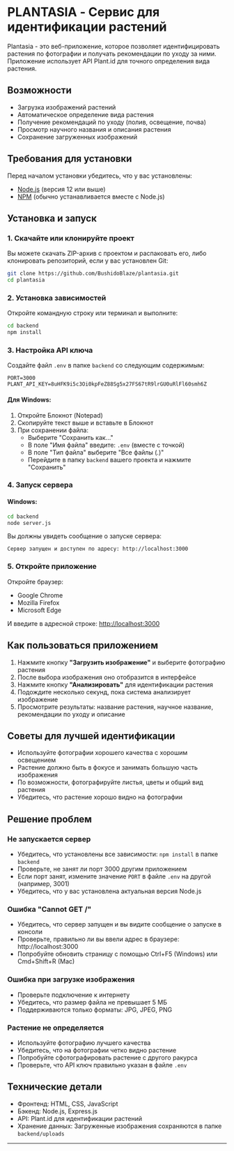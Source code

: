 # PLANTASIA - Сервис для идентификации растений

Plantasia - это веб-приложение, которое позволяет идентифицировать растения по фотографии и получать рекомендации по уходу за ними. Приложение использует API Plant.id для точного определения вида растения.

## Возможности

- Загрузка изображений растений
- Автоматическое определение вида растения
- Получение рекомендаций по уходу (полив, освещение, почва)
- Просмотр научного названия и описания растения
- Сохранение загруженных изображений

## Требования для установки

Перед началом установки убедитесь, что у вас установлены:

- [Node.js](https://nodejs.org/) (версия 12 или выше)
- [NPM](https://www.npmjs.com/) (обычно устанавливается вместе с Node.js)

## Установка и запуск

### 1. Скачайте или клонируйте проект

Вы можете скачать ZIP-архив с проектом и распаковать его, либо клонировать репозиторий, если у вас установлен Git:

```bash
git clone https://github.com/BushidoBlaze/plantasia.git
cd plantasia
```

### 2. Установка зависимостей

Откройте командную строку или терминал и выполните:

```bash
cd backend
npm install
```

### 3. Настройка API ключа

Создайте файл `.env` в папке `backend` со следующим содержимым:

```
PORT=3000
PLANT_API_KEY=8uHFK9i5c3Oi0kpFeZ88Sg5x27FS67tR9lrGU0uRlFl60smh6Z
```

#### Для Windows:

1. Откройте Блокнот (Notepad)
2. Скопируйте текст выше и вставьте в Блокнот
3. При сохранении файла:
   - Выберите "Сохранить как..."
   - В поле "Имя файла" введите: `.env` (вместе с точкой)
   - В поле "Тип файла" выберите "Все файлы (*.*)"
   - Перейдите в папку `backend` вашего проекта и нажмите "Сохранить"

### 4. Запуск сервера

#### Windows:
```bash
cd backend
node server.js
```

Вы должны увидеть сообщение о запуске сервера:
```
Сервер запущен и доступен по адресу: http://localhost:3000
```

### 5. Откройте приложение

Откройте браузер:
- Google Chrome
- Mozilla Firefox
- Microsoft Edge

И введите в адресной строке: [http://localhost:3000](http://localhost:3000)

## Как пользоваться приложением

1. Нажмите кнопку **"Загрузить изображение"** и выберите фотографию растения
2. После выбора изображения оно отобразится в интерфейсе
3. Нажмите кнопку **"Анализировать"** для идентификации растения
4. Подождите несколько секунд, пока система анализирует изображение
5. Просмотрите результаты: название растения, научное название, рекомендации по уходу и описание

## Советы для лучшей идентификации

- Используйте фотографии хорошего качества с хорошим освещением
- Растение должно быть в фокусе и занимать большую часть изображения
- По возможности, фотографируйте листья, цветы и общий вид растения
- Убедитесь, что растение хорошо видно на фотографии

## Решение проблем

### Не запускается сервер

- Убедитесь, что установлены все зависимости: `npm install` в папке `backend`
- Проверьте, не занят ли порт 3000 другим приложением
- Если порт занят, измените значение `PORT` в файле `.env` на другой (например, 3001)
- Убедитесь, что у вас установлена актуальная версия Node.js

### Ошибка "Cannot GET /"
- Убедитесь, что сервер запущен и вы видите сообщение о запуске в консоли
- Проверьте, правильно ли вы ввели адрес в браузере: http://localhost:3000
- Попробуйте обновить страницу с помощью Ctrl+F5 (Windows) или Cmd+Shift+R (Mac)

### Ошибка при загрузке изображения

- Проверьте подключение к интернету
- Убедитесь, что размер файла не превышает 5 МБ
- Поддерживаются только форматы: JPG, JPEG, PNG

### Растение не определяется

- Используйте фотографию лучшего качества
- Убедитесь, что на фотографии четко видно растение
- Попробуйте сфотографировать растение с другого ракурса
- Проверьте, что API ключ правильно указан в файле `.env`

## Технические детали

- Фронтенд: HTML, CSS, JavaScript
- Бэкенд: Node.js, Express.js
- API: Plant.id для идентификации растений
- Хранение данных: Загруженные изображения сохраняются в папке `backend/uploads`

---